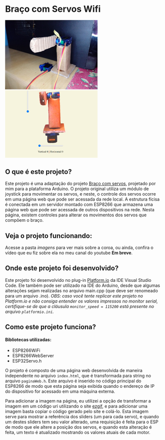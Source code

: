 # Braço com Servos Wifi

<img src = "imagens/braco1.jpeg" width = 300>
<img src = "imagens/tela.png" width = 300>

## O que é este projeto?
Este projeto é uma adaptação do projeto [Braço com servos](https://github.com/LelePG/Arduino/tree/master/Braco_Servos), projetado por mim para a plataforma Arduino. O projeto original utiliza um módulo de joystick para movimentar os servos, e neste, o controle dos servos ocorre em uma página web que pode ser acessada da rede local. A estrutura fícisa é conectada em um servidor montado com ESP8266 que armazena uma página web que pode ser acessada de outros dispositivos na rede. Nesta página, existem controles para alterar os movimentos dos servos que compõem o braço.

## Veja o projeto funcionando:
Acesse a pasta *imagens* para ver mais sobre a coroa, ou ainda, confira o vídeo que eu fiz sobre ela no meu canal do youtube **Em breve**.

## Onde este projeto foi desenvolvido?
Este projeto foi desenvolvido no plug-in [Platform.io](https://platformio.org/) da IDE Visual Studio Code. Ele também pode ser utilizado na IDE do Arduino, desde que algumas alterações sejam realizadas no arquivo main.cpp (que deve ser renomeado para um arquivo .ino). *OBS: caso você tente replicar este projeto no Platform.io e não consiga entender os valores impressos no monitor serial, certifique-se de que a cláusula `monitor_speed = 115200` está presente no arquivo `platformio.ini`.*

## Como este projeto funciona?
#### Bibliotecas utilizadas:
  * ESP8266WiFi
  * ESP8266WebServer
  * ESP32Servo.h

O projeto é composto de uma página web desenvolvida de maneira independente no arquivo `index.html`, que é transformada para string no arquivo `paginaWeb.h`. Este arquivo é inserido no código principal do ESP8266 de modo que esta página seja exibida quando o endereço de IP do dispositivo for acessado em uma máquina externa. 

Para adicionar a imagem na página, eu utilizei a opção de transformar a imagem em um código uri utilizando o site [ezgif](https://ezgif.com/image-to-datauri/ezgif-3-e014124f0b44.png), e para adicionar uma imagem basta copiar o código gerado pelo site e colá-lo. Esta imagem serve para mostrar a referência dos sliders (um para cada servo), e quando um destes sliders tem seu valor alterado, uma requisição é feita para o ESP de modo que ele altere a posição dos servos, e quando esta alteração é feita, um texto é atualizado mostrando os valores atuais de cada motor. 
